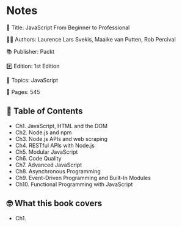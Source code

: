 # Notes

📕 Title: JavaScript From Beginner to Professional

👨‍💻 Authors: Laurence Lars Svekis, Maaike van Putten, Rob Percival

📚 Publisher: Packt

#️⃣ Edition: 1st Edition

💾 Topics: JavaScript

📄 Pages: 545

## 📝 Table of Contents

- Ch1. JavaScript, HTML and the DOM
- Ch2. Node.js and npm
- Ch3. Node.js APIs and web scraping
- Ch4. RESTful APIs with Node.js
- Ch5. Modular JavaScript
- Ch6. Code Quality
- Ch7. Advanced JavaScript
- Ch8. Asynchronous Programming
- Ch9. Event-Driven Programming and Built-In Modules
- Ch10. Functional Programming with JavaScript

## 🤓 What this book covers

- Ch1.

